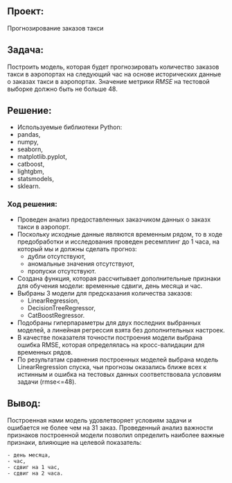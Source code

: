 ## Проект:

Прогнозирование заказов такси

## Задача:

Построить модель, которая будет прогнозировать количество заказов такси в аэропортах на следующий час на основе исторических данные о заказах такси в аэропортах.
Значение метрики *RMSE* на тестовой выборке должно быть не больше 48.

## Решение:
- Используемые библиотеки Python:
- pandas,
- numpy,
- seaborn,
- matplotlib.pyplot,
- catboost,
- lightgbm,
- statsmodels,
- sklearn.

### Ход решения:

- Проведен анализ предоставленных заказчиком  данных о заказх такси в аэропорт.     
- Поскольку исходные данные являются временным рядом, то в ходе предобработки и исследования проведен ресемплинг до 1 часа, на который мы и должны сделать прогноз:
    - дубли отсутствуют,
    - аномальные значения отсутствуют,
    - пропуски отсутствуют.
- Создана функция, которая рассчитывает дополнительные признаки для обучения модели: временные сдвиги, день месяца и час.
- Выбраны 3 модели для предсказания количества заказов:
    - LinearRegression,
    - DecisionTreeRegressor,
    - CatBoostRegressor.
- Подобраны гиперпараметры для двух последних выбранных моделей, а линейная регрессия взята без дополнительных настроек.
- В качестве показателя точности построения модели выбрана ошибка RMSE, которая определялась на кросс-валидации для временных рядов.
- По результатам сравнения построенных моделей выбрана модель LinearRegression спуска, чьи прогнозы оказались ближе всех к истинным и ошибка на тестовых данных соответствовала условиям задачи (rmse<=48).

## Вывод:

Построенная нами модель удовлетворяет условиям задачи и ошибается не более чем на 31 заказ. 
Проведенный анализ важности признаков построенной модели позволил определить наиболее важные признаки, влияющие на целевой показатель:

    - день месяца,
    - час,
    - сдвиг на 1 час,
    - сдвиг на 2 часа.
